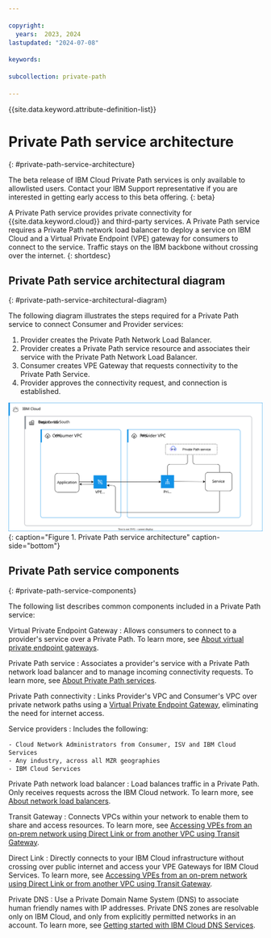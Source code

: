 ```yaml
---

copyright:
  years:  2023, 2024
lastupdated: "2024-07-08"

keywords:

subcollection: private-path

---
```


{{site.data.keyword.attribute-definition-list}}

# Private Path service architecture
{: #private-path-service-architecture}

The beta release of IBM Cloud Private Path services is only available to allowlisted users. Contact your IBM Support representative if you are interested in getting early access to this beta offering.
{: beta}

A Private Path service provides private connectivity for {{site.data.keyword.cloud}} and third-party services. A Private Path service requires a Private Path network load balancer to deploy a service on IBM Cloud and a Virtual Private Endpoint (VPE) gateway for consumers to connect to the service. Traffic stays on the IBM backbone without crossing over the internet.
{: shortdesc}

## Private Path service architectural diagram
{: #private-path-service-architectural-diagram}

The following diagram illustrates the steps required for a Private Path service to connect Consumer and Provider services:

1. Provider creates the Private Path Network Load Balancer.
1. Provider creates a Private Path service resource and associates their service with the Private Path Network Load Balancer.
1. Consumer creates VPE Gateway that requests connectivity to the Private Path Service.
1. Provider approves the connectivity request, and connection is established.

![Private Path service architecture](images/private_path_use_case_1.svg "Private Path service architecture"){: caption="Figure 1. Private Path service architecture" caption-side="bottom"}

## Private Path service components
{: #private-path-service-components}

The following list describes common components included in a Private Path service:

Virtual Private Endpoint Gateway
:   Allows consumers to connect to a provider's service over a Private Path. To learn more, see [About virtual private endpoint gateways](/docs/vpc?topic=vpc-about-vpe).

Private Path service
:   Associates a provider's service with a Private Path network load balancer and to manage incoming connectivity requests. To learn more, see [About Private Path services](/docs/vpc?topic=vpc-using-private-path-services).

Private Path connectivity
:   Links Provider's VPC and Consumer's VPC over private network paths using a [Virtual Private Endpoint Gateway](/docs/vpc?topic=vpc-about-vpe), eliminating the need for internet access.

Service providers
:   Includes the following:

    - Cloud Network Administrators from Consumer, ISV and IBM Cloud Services
    - Any industry, across all MZR geographies
    - IBM Cloud Services


Private Path network load balancer
:   Load balances traffic in a Private Path. Only receives requests across the IBM Cloud network. To learn more, see [About network load balancers](/docs/vpc?topic=vpc-network-load-balancers).

Transit Gateway
:   Connects VPCs within your network to enable them to share and access resources. To learn more, see [Accessing VPEs from an on-prem network using Direct Link or from another VPC using Transit Gateway](/vpc?topic=vpc-end-to-end-private-connectivity-vpe&interface=cli).

Direct Link
:   Directly connects to your IBM Cloud infrastructure without crossing over public internet and access your VPE Gateways for IBM Cloud Services. To learn more, see [Accessing VPEs from an on-prem network using Direct Link or from another VPC using Transit Gateway](/vpc?topic=vpc-end-to-end-private-connectivity-vpe&interface=cli).

Private DNS
:   Use a Private Domain Name System (DNS) to associate human friendly names with IP addresses. Private DNS zones are resolvable only on IBM Cloud, and only from explicitly permitted networks in an account. To learn more, see [Getting started with IBM Cloud DNS Services](https://test.cloud.ibm.com/docs/dns-svcs?topic=dns-svcs-getting-started).



